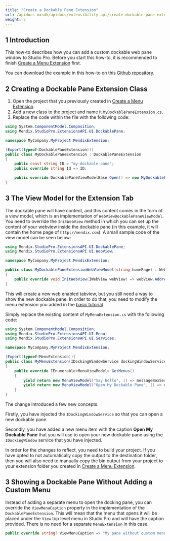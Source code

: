 ```yaml
---
title: "Create a Dockable Pane Extension"
url: /apidocs-mxsdk/apidocs/extensibility-api/create-dockable-pane-extension/
weight: 5
---
```


## 1 Introduction

This how-to describes how you can add a custom dockable web pane window to Studio Pro. Before you start this how-to, it is recommended to finish [Create a Menu Extension](/apidocs-mxsdk/apidocs/extensibility-api/create-menu-extension/) first.

You can download the example in this how-to on this [Github repository](https://github.com/mendix/ExtensionAPI-Samples).

## 2 Creating a Dockable Pane Extension Class

1. Open the project that you previously created in [Create a Menu Extension](/apidocs-mxsdk/apidocs/extensibility-api/create-menu-extension/).
2. Add a new class to the project and name it `MyDockablePaneExtension.cs`.
3. Replace the code within the file with the following code:

```csharp
using System.ComponentModel.Composition;
using Mendix.StudioPro.ExtensionsAPI.UI.DockablePane;

namespace MyCompany.MyProject.MendixExtension;

[Export(typeof(DockablePaneExtension))]
public class MyDockablePaneExtension : DockablePaneExtension
{
    public const string ID = "my-dockable-pane";
    public override string Id => ID;

    public override DockablePaneViewModelBase Open() => new MyDockablePaneExtensionWebViewModel("http://mendix.com");
}
```
## 3 The View Model for the Extension Tab
The dockable pane will have content, and this content comes in the form of a view model, which is an implementation of `WebViewDockablePaneViewModel`. You need to override the `InitWebView` method in which you can set up the content of your webview inside the dockable pane (in this example, it will contain the home page of `http://mendix.com`). A small sample code of the view model can be seen below:

```csharp
using Mendix.StudioPro.ExtensionsAPI.UI.DockablePane;
using Mendix.StudioPro.ExtensionsAPI.UI.WebView;

namespace MyCompany.MyProject.MendixExtension;

public class MyDockablePaneExtensionWebViewModel(string homePage) : WebViewDockablePaneViewModel
{
    public override void InitWebView(IWebView webView) => webView.Address = new Uri(homePage);
}
```

This will create a new web enabled tabview, but you still need a way to show the new dockable pane. In order to do that, you need to modify the menu extension you added in the [basic tutorial](/extensions-api/basic_tutorial/)

Simply replace the existing content of `MyMenuExtension.cs` with the following code:

```csharp
using System.ComponentModel.Composition;
using Mendix.StudioPro.ExtensionsAPI.UI.Menu;
using Mendix.StudioPro.ExtensionsAPI.UI.Services;

namespace MyCompany.MyProject.MendixExtension;

[Export(typeof(MenuExtension))]
public class MyMenuExtension(IDockingWindowService dockingWindowService, IMessageBoxService messageBoxService) : MenuExtension
{
    public override IEnumerable<MenuViewModel> GetMenus()
    {
        yield return new MenuViewModel("Say hello", () => messageBoxService.ShowInformation("Hello World!"));
        yield return new MenuViewModel("Open My Dockable Pane", () => dockingWindowService.OpenPane(MyDockablePaneExtension.ID));
    }
}
```

The change introduced a few new concepts.

Firstly, you have injected the `IDockingWindowService` so that you can open a new dockable pane.

Secondly, you have added a new menu item with the caption **Open My Dockable Pane** that you will use to open your new dockable pane using the `IDockingWindow` service that you  have injected.

In order for the changes to reflect, you need to build your project. If you have opted to not automatically copy the output to the destination folder, then you will also need to manually copy the bin output from your project to your extension folder you created in [Create a Menu Extension](/apidocs-mxsdk/apidocs/extensibility-api/create-menu-extension/).

## 3 Showing a Dockable Pane Without Adding a Custom Menu

Instead of adding a separate menu to open the docking pane, you can override the `ViewMenuCaption` property in the implementation of the `DockablePaneExtension`. This will mean that the menu that opens it will be placed under the `View` top level menu in Studio Pro and will have the caption provided. There is no need for a separate `MenuExtension` in this case.

```csharp
public override string? ViewMenuCaption => "My pane without custom menu";
```
